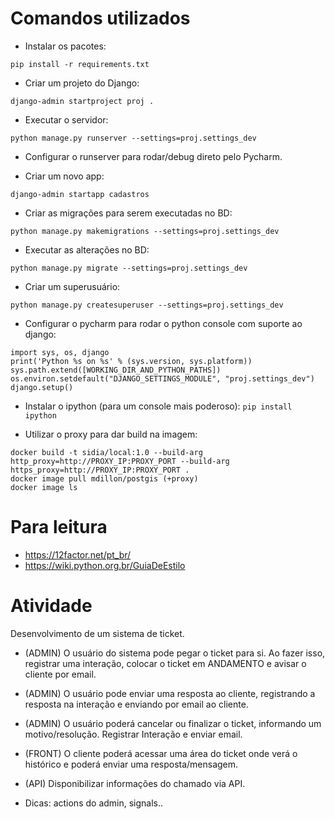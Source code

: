 # Comandos utilizados

- Instalar os pacotes:

`pip install -r requirements.txt`

- Criar um projeto do Django:

`django-admin startproject proj .`

- Executar o servidor:

`python manage.py runserver --settings=proj.settings_dev`

- Configurar o runserver para rodar/debug direto pelo Pycharm.

- Criar um novo app:

`django-admin startapp cadastros`

- Criar as migrações para serem executadas no BD:

`python manage.py makemigrations --settings=proj.settings_dev`

- Executar as alterações no BD:

`python manage.py migrate --settings=proj.settings_dev`

- Criar um superusuário:

`python manage.py createsuperuser --settings=proj.settings_dev`


- Configurar o pycharm para rodar o python console com suporte ao django:

```
import sys, os, django
print('Python %s on %s' % (sys.version, sys.platform))
sys.path.extend([WORKING_DIR_AND_PYTHON_PATHS])
os.environ.setdefault("DJANGO_SETTINGS_MODULE", "proj.settings_dev")
django.setup()
```

- Instalar o ipython (para um console mais poderoso): `pip install ipython`

- Utilizar o proxy para dar build na imagem:

```
docker build -t sidia/local:1.0 --build-arg http_proxy=http://PROXY_IP:PROXY_PORT --build-arg https_proxy=http://PROXY_IP:PROXY_PORT .
docker image pull mdillon/postgis (+proxy)
docker image ls
```

Para leitura
===

 - https://12factor.net/pt_br/
 - https://wiki.python.org.br/GuiaDeEstilo
 
 
Atividade
===

Desenvolvimento de um sistema de ticket.

- (ADMIN) O usuário do sistema pode pegar o ticket para si. Ao fazer isso, registrar uma interação, colocar o ticket em ANDAMENTO e avisar o cliente por email.
- (ADMIN) O usuário pode enviar uma resposta ao cliente, registrando a resposta na interação e enviando por email ao cliente.
- (ADMIN) O usuário poderá cancelar ou finalizar o ticket, informando um motivo/resolução. Registrar Interação e enviar email.
- (FRONT) O cliente poderá acessar uma área do ticket onde verá o histórico e poderá enviar uma resposta/mensagem.
- (API) Disponibilizar informações do chamado via API.

- Dicas: actions do admin, signals..


